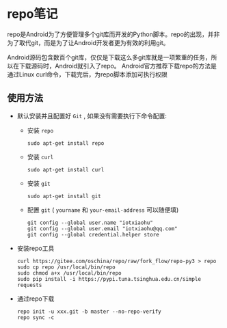 # repo笔记

repo是Android为了方便管理多个git库而开发的Python脚本。repo的出现，并非为了取代git，而是为了让Android开发者更为有效的利用git。

Android源码包含数百个git库，仅仅是下载这么多git库就是一项繁重的任务，所以在下载源码时，Android就引入了repo。 Android官方推荐下载repo的方法是通过Linux curl命令，下载完后，为repo脚本添加可执行权限

## 使用方法

- 默认安装并且配置好 `Git` , 如果没有需要执行下命令配置:

  - 安装 `repo`

    ```shell
    sudo apt-get install repo
    ```

  - 安装 `curl`

    ```shell
    sudo apt-get install curl
    ```

  - 安装 `git`

    ```shell
    sudo apt-get install git
    ```

  - 配置 `git` ( `yourname` 和 `your-email-address` 可以随便填)

    ```shell
    git config --global user.name "iotxiaohu"
    git config --global user.email "iotxiaohu@qq.com"
    git config --global credential.helper store
    ```

- 安装repo工具

    ```shell
    curl https://gitee.com/oschina/repo/raw/fork_flow/repo-py3 > repo
    sudo cp repo /usr/local/bin/repo
    sudo chmod a+x /usr/local/bin/repo
    sudo pip install -i https://pypi.tuna.tsinghua.edu.cn/simple requests
    ```

- 通过repo下载

     ```shell
     repo init -u xxx.git -b master --no-repo-verify
     repo sync -c
     ```
